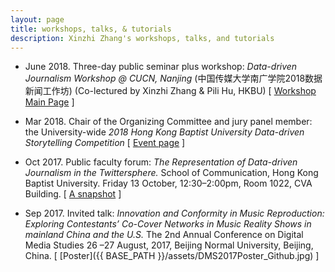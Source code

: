```yaml
---
layout: page
title: workshops, talks, & tutorials
description: Xinzhi Zhang's workshops, talks, and tutorials
---
```


- June 2018. Three-day public seminar plus workshop: *Data-driven Journalism Workshop @ CUCN, Nanjing* (中国传媒大学南广学院2018数据新闻工作坊) (Co-lectured by Xinzhi Zhang & Pili Hu, HKBU) [ [Workshop Main Page](https://github.com/xzzhang2/201806_cucnddj) ]

- Mar 2018. Chair of the Organizing Committee  and jury panel member: the University-wide *2018 Hong Kong Baptist University Data-driven Storytelling Competition* [ [Event page](http://datastory2018.dnnsociety.org) ]

- Oct 2017. Public faculty forum: *The Representation of Data-driven Journalism in the Twittersphere.* School of Communication, Hong Kong Baptist University. Friday 13 October, 12:30–2:00pm, Room 1022, CVA Building. [ [A snapshot](https://mailchi.mp/32742cef043f/research-news-for-our-communication-school?e=bdebb12f53) ]

- Sep 2017. Invited talk: *Innovation and Conformity in Music Reproduction: Exploring Contestants’ Co-Cover Networks in Music Reality Shows in mainland China and the U.S.* The 2nd Annual Conference on Digital Media Studies 26 –27 August, 2017, Beijing Normal University, Beijing, China. [ [Poster]({{ BASE_PATH }}/assets/DMS2017Poster_Github.jpg) ]
